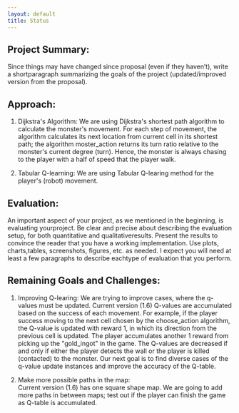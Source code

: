 ```yaml
---
layout: default
title: Status
---
```


## Project Summary: 
Since things may have changed since proposal (even if they haven’t), write a shortparagraph summarizing the goals of the project (updated/improved version from the proposal).

## Approach:
1. Dijkstra's Algorithm:
	We are using Dijkstra's shortest path algorithm to calculate the monster's movement. For each step of movement, the algorithm calculates its next location from current cell in its shortest path; the algorithm moster_action returns its turn ratio relative to the monster's current degree (turn). Hence, the monster is always chasing to the player with a half of speed that the player walk.
   
2. Tabular Q-learning:
	We are using Tabular Q-learing method for the player's (robot) movement.

## Evaluation:
An important aspect of your project, as we mentioned in the beginning, is evaluating yourproject. Be clear and precise about describing the evaluation setup, for both quantitative and qualitativeresults. Present the results to convince the reader that you have a working implementation. Use plots, charts,tables, screenshots, figures, etc. as needed. I expect you will need at least a few paragraphs to describe eachtype of evaluation that you perform.

## Remaining Goals and Challenges:
1. Improving Q-learing:
	We are trying to improve cases, where the q-values must be updated. Current version (1.6) Q-values are accumulated based on the success of each movement. For example, if the player success moving to the next cell chosen by the choose_action algorithm, the Q-value is updated with reward 1, in which its direction from the previous cell is updated. The player accumulates another 1 reward from picking up the "gold_ingot" in the game. The Q-values are decreased if and only if either the player detects the wall or the player is killed (contacted) to the monster. Our next goal is to find diverse cases of the q-value update instances and improve the accuracy of the Q-table.
	
2. Make more possible paths in the map:		
	Current version (1.6) has one square shape map. We are going to add more paths in between maps; test out if the player can finish the game as Q-table is accumulated.

